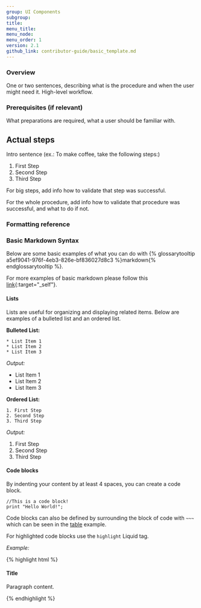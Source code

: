 ```yaml
---
group: UI Components
subgroup:
title:
menu_title:
menu_node:
menu_order: 1
version: 2.1
github_link: contributor-guide/basic_template.md
---
```


### Overview

One or two sentences, describing what is the procedure and when the user might need it. High-level workflow.


### Prerequisites (if relevant)
What preparations are required, what a user should be familiar with.


## Actual steps

Intro sentence (ex.: To make coffee, take the following steps:)
1.	First Step
2.	Second Step
3.	Third Step

For big steps, add info how to validate that step was successful.

For the whole procedure, add info how to validate that procedure was successful, and what to do if not.

<!-- форматирование -->

### Formatting reference


### Basic Markdown Syntax
Below are some basic examples of what you can do with {% glossarytooltip a5ef9041-976f-4eb3-826e-bf836027d8c3 %}markdown{% endglossarytooltip %}.

For more examples of basic markdown please follow this [link](https://daringfireball.net/projects/markdown/syntax){:target="_self"}.

#### Lists
Lists are useful for organizing and displaying related items. Below are examples of a bulleted list and an ordered list.

**Bulleted List:**



~~~
* List Item 1
* List Item 2
* List Item 3
~~~

*Output:*

* List Item 1
*	List Item 2
*	List Item 3

**Ordered List:**

~~~
1. First Step
2. Second Step
3. Third Step
~~~

*Output:*

1.	First Step
2.	Second Step
3.	Third Step



#### Code blocks

By indenting your content by at least 4 spaces, you can create a code block.

    //This is a code block!
    print "Hello World!";

Code blocks can also be defined by surrounding the block of code with `~~~` which can be seen in the [table](#tables) example.

For highlighted code blocks use the `highlight` Liquid tag.

*Example:*

{% highlight html %}
<div class="container">
  <h4 class="title">Title</h4>
  <div class="content">
    <p>Paragraph content.</p>
  </div>
</div>
{% endhighlight %}
